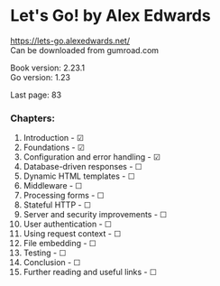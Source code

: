 # Let's Go! by Alex Edwards
https://lets-go.alexedwards.net/  
Can be downloaded from gumroad.com  

Book version: 2.23.1  
Go version: 1.23  

Last page: 83  

### Chapters:
01. Introduction                     - ☑  
02. Foundations                      - ☑  
03. Configuration and error handling - ☑  
04. Database-driven responses        - ☐  
05. Dynamic HTML templates           - ☐  
06. Middleware                       - ☐  
07. Processing forms                 - ☐  
08. Stateful HTTP                    - ☐  
09. Server and security improvements - ☐  
10. User authentication              - ☐  
11. Using request context            - ☐  
12. File embedding                   - ☐  
13. Testing                          - ☐  
14. Conclusion                       - ☐  
15. Further reading and useful links - ☐  
